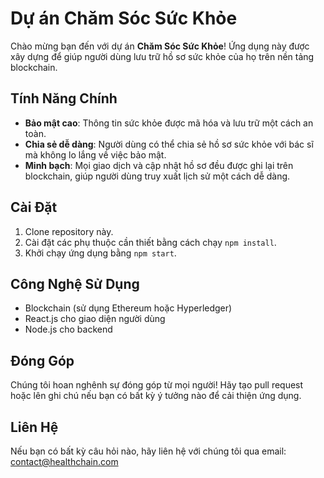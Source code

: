 # Dự án Chăm Sóc Sức Khỏe

Chào mừng bạn đến với dự án **Chăm Sóc Sức Khỏe**! Ứng dụng này được xây dựng để giúp người dùng lưu trữ hồ sơ sức khỏe của họ trên nền tảng blockchain.

## Tính Năng Chính
- **Bảo mật cao**: Thông tin sức khỏe được mã hóa và lưu trữ một cách an toàn.
- **Chia sẻ dễ dàng**: Người dùng có thể chia sẻ hồ sơ sức khỏe với bác sĩ mà không lo lắng về việc bảo mật.
- **Minh bạch**: Mọi giao dịch và cập nhật hồ sơ đều được ghi lại trên blockchain, giúp người dùng truy xuất lịch sử một cách dễ dàng.

## Cài Đặt
1. Clone repository này.
2. Cài đặt các phụ thuộc cần thiết bằng cách chạy `npm install`.
3. Khởi chạy ứng dụng bằng `npm start`.

## Công Nghệ Sử Dụng
- Blockchain (sử dụng Ethereum hoặc Hyperledger)
- React.js cho giao diện người dùng
- Node.js cho backend

## Đóng Góp
Chúng tôi hoan nghênh sự đóng góp từ mọi người! Hãy tạo pull request hoặc lên ghi chú nếu bạn có bất kỳ ý tưởng nào để cải thiện ứng dụng.

## Liên Hệ
Nếu bạn có bất kỳ câu hỏi nào, hãy liên hệ với chúng tôi qua email: contact@healthchain.com

